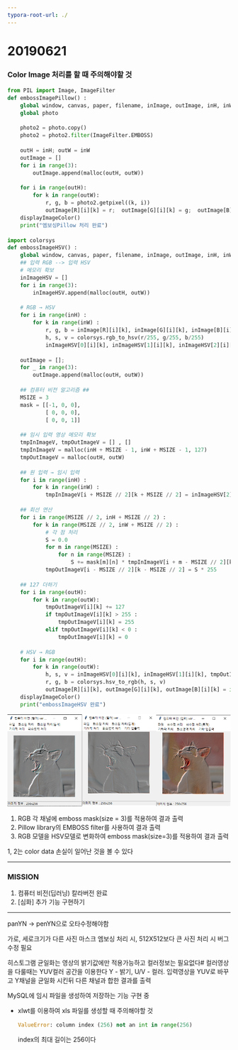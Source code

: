 ```yaml
---
typora-root-url: ./
---
```


# 20190621

###  Color Image 처리를 할 때 주의해야할 것

```python
from PIL import Image, ImageFilter
def embossImagePillow() :
    global window, canvas, paper, filename, inImage, outImage, inH, inW, outH, outW
    global photo

    photo2 = photo.copy()
    photo2 = photo2.filter(ImageFilter.EMBOSS)

    outH = inH; outW = inW
    outImage = []
    for i in range(3):
        outImage.append(malloc(outH, outW))

    for i in range(outH):
        for k in range(outW):
            r, g, b = photo2.getpixel((k, i))
            outImage[R][i][k] = r;  outImage[G][i][k] = g;  outImage[B][i][k] = b
    displayImageColor()
    print("엠보싱Pillow 처리 완료")

import colorsys
def embossImageHSV() :
    global window, canvas, paper, filename, inImage, outImage, inH, inW, outH, outW
    ## 입력 RGB --> 입력 HSV
    # 메모리 확보
    inImageHSV = []
    for i in range(3):
        inImageHSV.append(malloc(outH, outW))

    # RGB → HSV
    for i in range(inH) :
        for k in range(inW) :
            r, g, b = inImage[R][i][k], inImage[G][i][k], inImage[B][i][k]
            h, s, v = colorsys.rgb_to_hsv(r/255, g/255, b/255)
            inImageHSV[0][i][k], inImageHSV[1][i][k], inImageHSV[2][i][k] = h, s, v

    outImage = [];
    for _ in range(3):
        outImage.append(malloc(outH, outW))

    ## 컴퓨터 비전 알고리즘 ##
    MSIZE = 3
    mask = [[-1, 0, 0],
            [ 0, 0, 0],
            [ 0, 0, 1]]

    ## 임시 입력 영상 메모리 확보
    tmpInImageV, tmpOutImageV = [] , []
    tmpInImageV = malloc(inH + MSIZE - 1, inW + MSIZE - 1, 127)
    tmpOutImageV = malloc(outH, outW)

    ## 원 입력 → 임시 입력
    for i in range(inH) :
        for k in range(inW) :
            tmpInImageV[i + MSIZE // 2][k + MSIZE // 2] = inImageHSV[2][i][k]

    ## 회선 연산
    for i in range(MSIZE // 2, inH + MSIZE // 2) :
        for k in range(MSIZE // 2, inW + MSIZE // 2) :
            # 각 점 처리
            S = 0.0
            for m in range(MSIZE) :
                for n in range(MSIZE) :
                    S += mask[m][n] * tmpInImageV[i + m - MSIZE // 2][k + n - MSIZE // 2]
            tmpOutImageV[i - MSIZE // 2][k - MSIZE // 2] = S * 255

    ## 127 더하기
    for i in range(outH):
        for k in range(outW):
            tmpOutImageV[i][k] += 127
            if tmpOutImageV[i][k] > 255 :
                tmpOutImageV[i][k] = 255
            elif tmpOutImageV[i][k] < 0 :
                tmpOutImageV[i][k] = 0

    # HSV → RGB
    for i in range(outH):
        for k in range(outW):
            h, s, v = inImageHSV[0][i][k], inImageHSV[1][i][k], tmpOutImageV[i][k]
            r, g, b = colorsys.hsv_to_rgb(h, s, v)
            outImage[R][i][k], outImage[G][i][k], outImage[B][i][k] = int(r), int(g), int(b)
    displayImageColor()
    print("embossImageHSV 완료")
```

![1561109550392](./20190621/1561109550392.png)

1. RGB 각 채널에 emboss mask(size = 3)를 적용하여 결과 출력
2. Pillow library의 EMBOSS filter를 사용하여 결과 출력 
3. RGB 모델을 HSV모델로 변화하여 emboss mask(size=3)를 적용하여 결과 출력

1, 2는 color data 손실이 일어난 것을 볼 수 있다

---

### MISSION

1. 컴퓨터 비전(딥러닝) 칼라버전 완료
2. [심화] 추가 기능 구현하기

---

panYN → penYN으로 오타수정해야함

가로, 세로크기가 다른 사진 마스크 엠보싱 처리 시, 512X512보다 큰 사진 처리 시 버그 수정 필요

히스토그램 균일화는 영상의 밝기값에만 적용가능하고 컬러정보는 필요없다# 컬러영상을 다룰때는 YUV컬러 공간을 이용한다 Y - 밝기, U/V - 컬러. 입력영상을 YUV로 바꾸고 Y채널을 균일화 시킨뒤 다른 채널과 합한 결과를 출력

MySQL에 임시 파일을 생성하여 저장하는 기능 구현 중



* xlwt를 이용하여 xls 파일를 생성할 때 주의해야할 것

  ```python 
  ValueError: column index (256) not an int in range(256)
  ```

  index의 최대 길이는 256이다